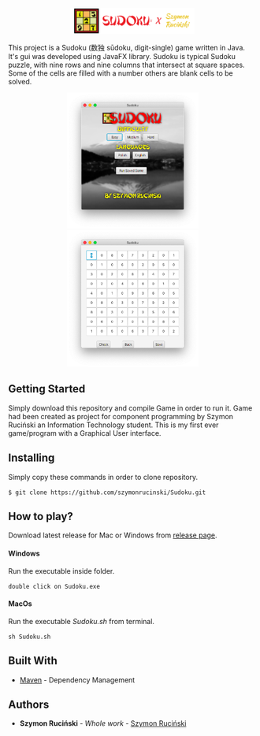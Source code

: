   <p align="center">
    <img width="50%" src="Images/baner.png">
  </p>
This project is a Sudoku (数独 sūdoku, digit-single) game written in Java. It's gui was developed using JavaFX library.
Sudoku is typical Sudoku puzzle, with nine rows and nine columns that intersect at square spaces. Some of the cells are filled with a number others are blank cells to be solved.

<p align="center">
  <img width="267" src="Images/1.png">
  <img width="267" src="Images/2.png">
</p>

## Getting Started

Simply download this repository and compile Game in order to run it.
Game had been created as project for component programming by Szymon Ruciński an Information Technology student.
This is my first ever game/program with a Graphical User interface.


## Installing

Simply copy these commands in order to clone repository.

```
$ git clone https://github.com/szymonrucinski/Sudoku.git
```


## How to play?

Download latest release for Mac or Windows from [release page](https://github.com/szymonrucinski/Sudoku/releases).

#### Windows
Run the executable inside folder.

```
double click on Sudoku.exe
```
#### MacOs
Run the executable *Sudoku.sh* from terminal.

```
sh Sudoku.sh
```

## Built With

* [Maven](https://maven.apache.org/) - Dependency Management

## Authors

* **Szymon Ruciński** - *Whole work* - [Szymon Ruciński](https://github.com/szymonrucinski)





